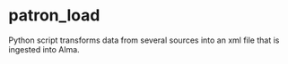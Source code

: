 # patron_load
Python script transforms data from several sources into an xml file that is ingested into Alma.
